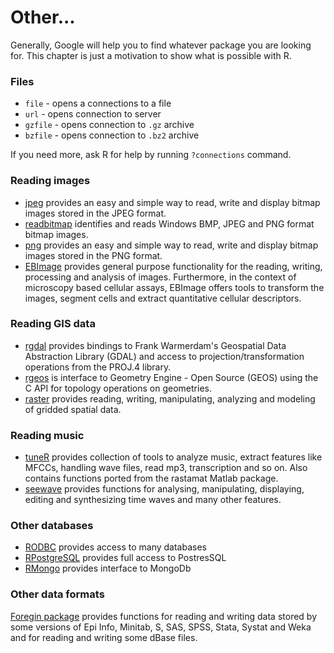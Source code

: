 # Other...

Generally, Google will help you to find whatever package you are looking for. This chapter is just a motivation to show what is possible with R.

### Files

* `file` - opens a connections to a file
* `url` - opens connection to server
* `gzfile` - opens connection to `.gz` archive
* `bzfile` - opens connection to `.bz2` archive

If you need more, ask R for help by running `?connections` command.

### Reading images

* [jpeg](http://cran.r-project.org/web/packages/jpeg/index.html) provides an easy and simple way to read, write and display bitmap images stored in the JPEG format.
* [readbitmap](http://cran.r-project.org/web/packages/readbitmap/index.html) identifies and reads Windows BMP, JPEG and PNG format bitmap images.
* [png](http://cran.r-project.org/web/packages/png/index.html) provides an easy and simple way to read, write and display bitmap images stored in the PNG format.
* [EBImage](http://www.bioconductor.org/packages/release/bioc/html/EBImage.html) provides general purpose functionality for the reading, writing, processing and analysis of images. Furthermore, in the context of microscopy based cellular assays, EBImage offers tools to transform the images, segment cells and extract quantitative cellular descriptors.

### Reading GIS data

* [rgdal](http://cran.r-project.org/web/packages/rgdal/index.html) provides bindings to Frank Warmerdam's Geospatial Data Abstraction Library (GDAL) and access to projection/transformation operations from the PROJ.4 library.
* [rgeos](http://cran.r-project.org/web/packages/rgeos/index.html) is interface to Geometry Engine - Open Source (GEOS) using the C API for topology operations on geometries.
* [raster](http://cran.r-project.org/web/packages/raster/index.html) provides reading, writing, manipulating, analyzing and modeling of gridded spatial data.

### Reading music

* [tuneR](http://cran.r-project.org/web/packages/tuneR/index.html) provides collection of tools to analyze music, extract features like MFCCs, handling wave files, read mp3, transcription and so on. Also contains functions ported from the rastamat Matlab package.
* [seewave](http://cran.r-project.org/web/packages/seewave/index.html) provides functions for analysing, manipulating, displaying, editing and synthesizing time waves and many other features.

### Other databases

* [RODBC](http://cran.r-project.org/web/packages/RODBC/index.html) provides access to many databases
* [RPostgreSQL](http://cran.r-project.org/web/packages/RPostgreSQL/index.html) provides full access to PostresSQL
* [RMongo](http://cran.r-project.org/web/packages/RMongo/index.html) provides interface to MongoDb

### Other data formats

[Foregin package](http://cran.r-project.org/web/packages/foreign/index.html) provides functions for reading and writing data stored by some versions of Epi Info, Minitab, S, SAS, SPSS, Stata, Systat and Weka and for reading and writing some dBase files.
